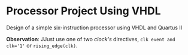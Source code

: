 # Processor Project Using VHDL
 Design of a simple six-instruction processor using VHDL and Quartus II
 
 
 **Observation**: JJust use one of two *clock's* directives, `clk event and clk='1'` or `rising_edge(clk)`.
